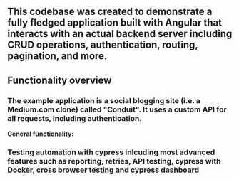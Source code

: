 ## This codebase was created to demonstrate a fully fledged application built with Angular that interacts with an actual backend server including CRUD operations, authentication, routing, pagination, and more.

## Functionality overview

### The example application is a social blogging site (i.e. a Medium.com clone) called "Conduit". It uses a custom API for all requests, including authentication.

**General functionality:**

### Testing automation with cypress inlcuding most advanced features such as reporting, retries, API testing, cypress with Docker, cross browser testing and cypress dashboard
